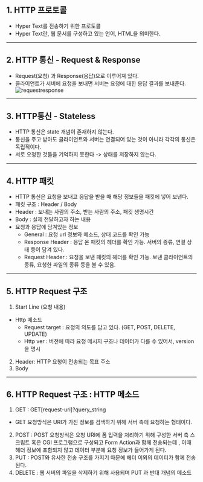 ## 1. HTTP 프로토콜
- Hyper Text를 전송하기 위한 프로토콜
- Hyper Text란, 웹 문서를 구성하고 있는 언어, HTML을 의미한다.

--------------
## 2. HTTP 통신 - Request & Response
- Request(요청) 과 Response(응답)으로 이루어져 있다.
- 클라이언트가 서버에 요청을 보내면 서버는 요청에 대한 응답 결과를 보내준다.
![requestresponse](https://user-images.githubusercontent.com/68894097/125783157-5b390e94-131e-487d-a951-cd5ff5a162e4.png)

 ---------------------
 ## 3. HTTP통신 - Stateless
 - HTTP 통신은 state 개념이 존재하지 않는다.
 - 통신을 주고 받아도 클라이언트와 서버는 연결되어 있는 것이 아니라 각각의 통신은 독립적이다.
 - 서로 요청한 것들을 기억하지 못한다 -> 상태를 저장하지 않는다.
 ------------------------
 ## 4. HTTP 패킷
 - HTTP 통신은 요청을 보내고 응답을 받을 때 해당 정보들을 패킷에 넣어 보낸다.
 - 패킷 구조 : Header / Body
 - Header : 보내는 사람의 주소, 받는 사람의 주소, 패킷 생명시간
 - Body : 실제 전달하고자 하는 내용
 - 요청과 응답에 담겨있는 정보
   - General : 요청 url 정보와 메소드, 상태 코드를 확인 가능
   - Response Header : 응답 온 패킷의 헤더를 확인 가능. 서버의 종류, 연결 상태 등이 담겨 있다.
   - Request Header : 요청을 보낸 패킷의 헤더를 확인 가능. 보낸 클라이언트의 종류, 요청한 파일의 종류 등을 볼 수 있음.
----------------------------------
## 5. HTTP Request 구조
1) Start Line (요청 내용)
 - Http 메소드
   - Request target : 요청의 의도를 담고 있다. (GET, POST, DELETE, UPDATE)
   - Http ver : 버전에 따라 요청 메시지 구조나 데이터가 다를 수 있어서, version을 명시
2) Header: HTTP 요청이 전송되는 목표 주소
3) Body
--------------------------
## 6. HTTP Request 구조 : HTTP 메소드
1. GET : GET[request-uri]?query_string
  - GET 요청방식은 URI가 가진 정보를 검색하기 위해 서버 측에 요청하는 형태이다.
2. POST : POST 요청방식은 요청 URI에 폼 입력을 처리하기 위해 구성한 서버 측 스크립트 혹은 CGI 프로그램으로 구성되고 Form Action과 함께 전송되는데
  , 이때 헤더 정보에 포함되지 않고 데이터 부분에 요청 정보가 들어가게 된다.
3. PUT : POST와 유사한 전송 구조를 가지기 때문에 헤더 이외의 데이터가 함께 전송된다.
4. DELETE : 웹 서버의 파일을 삭제하기 위해 사용되며 PUT 과 반대 개념의 메소드
    
